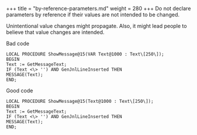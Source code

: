 +++
title = "by-reference-parameters.md"
weight = 280
+++
Do not declare parameters by reference if their values are not intended to be changed.

Unintentional value changes might propagate. Also, it might lead people to believe that value changes are intended. 

Bad code

    LOCAL PROCEDURE ShowMessage@15(VAR Text@1000 : Text\[250\]);
    BEGIN
    Text := GetMessageText;
    IF (Text <\> '') AND GenJnlLineInserted THEN
    MESSAGE(Text);
    END;

Good code

    LOCAL PROCEDURE ShowMessage@15(Text@1000 : Text\[250\]);
    BEGIN
    Text := GetMessageText;
    IF (Text <\> '') AND GenJnlLineInserted THEN
    MESSAGE(Text);
    END;
